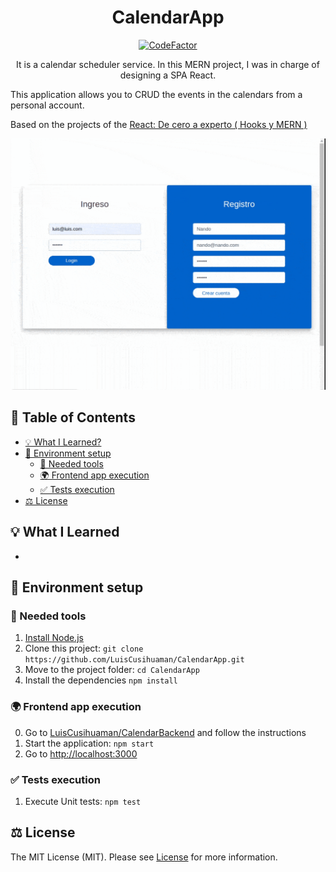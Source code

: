 <!-- TITLE -->
<h1 align="center">
  CalendarApp
</h1>
<!-- BADGES -->
<p align="center">
   <a href="https://www.codefactor.io/repository/github/luiscusihuaman/calendarapp"><img src="https://www.codefactor.io/repository/github/luiscusihuaman/calendarapp/badge" alt="CodeFactor" /></a>
</p>

<!-- SUMMARY -->
<p align="center">
It is a calendar scheduler service. In this MERN project, I was in charge of designing a SPA React.
</p>
This application allows you to CRUD the events in the calendars from a personal account.

Based on the projects of the <a href="https://www.udemy.com/course/react-cero-experto/">React: De cero a experto ( Hooks y MERN )</a>
<br />

![CalendarApp](https://raw.githubusercontent.com/LuisCusihuaman/CalendarApp/master/docs/calendar.gif)

<!-- TABLE OF CONTENTS -->

## 📜 Table of Contents

- [💡 What I Learned?](#-what-i-learned)
- [🚀 Environment setup](#-environment-setup)
  - [🔧 Needed tools](#-needed-tools)
  - [🌍 Frontend app execution](#-frontend-app-execution)
  - [✅ Tests execution](#-tests-execution)
- [⚖️ License](#-license)

## 💡 What I Learned

-

## 🚀 Environment setup

### 🔧 Needed tools

1. [Install Node.js](https://nodejs.org/es/download/)
2. Clone this project: `git clone https://github.com/LuisCusihuaman/CalendarApp.git`
3. Move to the project folder: `cd CalendarApp`
4. Install the dependencies `npm install`

### 🌍 Frontend app execution

0. Go to [LuisCusihuaman/CalendarBackend](https://github.com/LuisCusihuaman/CalendarBackend) and follow the instructions
1. Start the application: `npm start`
2. Go to [http://localhost:3000](http://localhost:3000)

### ✅ Tests execution

1. Execute Unit tests: `npm test`

## ⚖️ License

The MIT License (MIT). Please see [License](LICENSE) for more information.

